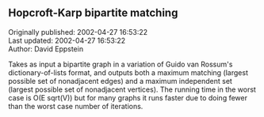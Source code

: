 ## Hopcroft-Karp bipartite matching  
Originally published: 2002-04-27 16:53:22  
Last updated: 2002-04-27 16:53:22  
Author: David Eppstein  
  
Takes as input a bipartite graph in a variation of Guido van Rossum's dictionary-of-lists format, and outputs both a maximum matching (largest possible set of nonadjacent edges) and a maximum independent set (largest possible set of nonadjacent vertices).  The running time in the worst case is O(E sqrt(V)) but for many graphs it runs faster due to doing fewer than the worst case number of iterations.